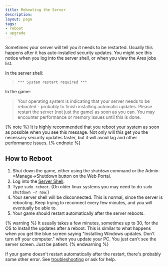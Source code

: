 ```yaml
---
title: Rebooting the Server
description: 
layout: page
tags:
- reboot
- upgrade
---
```


Sometimes your server will tell you it needs to be restarted.  Usually this happens after it has auto-installed security updates.  You might see this notice when you log into the server shell, or when you view the Ares jobs list.

In the server shell:

> `*** System restart required ***`

In the game:

> Your operating system is indicating that your server needs to be rebooted - probably to finish installing automatic updates.  Please restart the server (not just the game) as soon as you can.  You may encounter performance or memory issues until this is done.

{% note %} 
It is highly recommended that you reboot your system as soon as possible when you see this message.  Not only will this get you the necessary security updates faster, but it will avoid lag and other performance issues.
{% endnote %}

## How to Reboot

1. Shut down the game, either using the `shutdown` command or the Admin->Manage->Shutdown button on the Web Portal.
2. Log into the [Server Shell](/tutorials/manage/server-shell.html).
3. Type `sudo reboot`.  (On older linux systems you may need to do `sudo shutdown -r now`.)
4. Your server shell will be disconnected. This is normal, since the server is rebooting. Keep trying to reconnect every few minutes, and you will eventually be able to.
5. Your game should restart automatically after the server reboots. 

{% warning %}
It usually takes a few minutes, sometimes up to 30, for the OS to install the updates after a reboot. This is similar to what happens when you get the blue screen saying "Installing Windows updates. Don't turn off your computer." when you update your PC. You just can't see the server screen. Just be patient.
{% endwarning %}

If your game doesn't restart automatically after the restart, there's probably some other error. See [troubleshooting](/tutorials/code/troubleshooting.html) or ask for help.